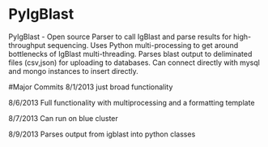 PyIgBlast
=========

PyIgBlast - Open source Parser to call IgBlast and parse results for high-throughput sequencing. Uses Python multi-processing to get around bottlenecks of IgBlast multi-threading. Parses blast output to deliminated files (csv,json) for uploading to databases. Can connect directly with mysql and mongo instances to insert directly.

#Major Commits 
8/1/2013 just broad functionality

8/6/2013 Full functionality with multiprocessing and a formatting template

8/7/2013 Can run on blue cluster

8/9/2013 Parses output from igblast into python classes
